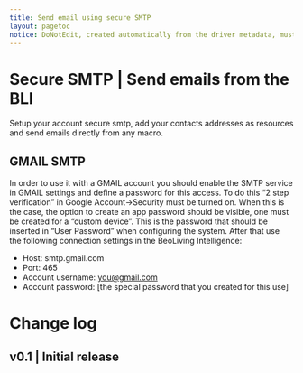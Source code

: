```yaml
---
title: Send email using secure SMTP
layout: pagetoc
notice: DoNotEdit, created automatically from the driver metadata, must be updated on the driver itself
---
```

# Secure SMTP | Send emails from the BLI

Setup your account secure smtp, add your contacts addresses as resources and send emails directly from any macro.


## GMAIL SMTP

In order to use it with a GMAIL account you should enable the SMTP service in GMAIL settings and define a password for this access. 
To do this “2 step verification” in Google Account->Security must be turned on. When this is the case, the option to create an app password should be visible, one must be created for a “custom device”. 
This is the password that should be inserted in “User Password” when configuring the system. 
After that use the following connection settings in the BeoLiving Intelligence:
- Host: smtp.gmail.com
- Port: 465
- Account username: you@gmail.com 
- Account password: [the special password that you created for this use]

# Change log
## v0.1 | Initial release
